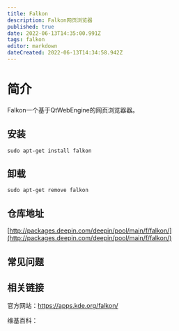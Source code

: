 ```yaml
---
title: Falkon
description: Falkon网页浏览器
published: true
date: 2022-06-13T14:35:00.991Z
tags: falkon
editor: markdown
dateCreated: 2022-06-13T14:34:58.942Z
---
```


# 简介

Falkon一个基于QtWebEngine的网页浏览器器。

## 安装

`sudo apt-get install falkon`

## 卸载

`sudo apt-get remove falkon`

## 仓库地址

[http://packages.deepin.com/deepin/pool/main/f/falkon/](http://packages.deepin.com/deepin/pool/main/f/falkon/)

## 常见问题

## 相关链接
官方网站：https://apps.kde.org/falkon/

维基百科：